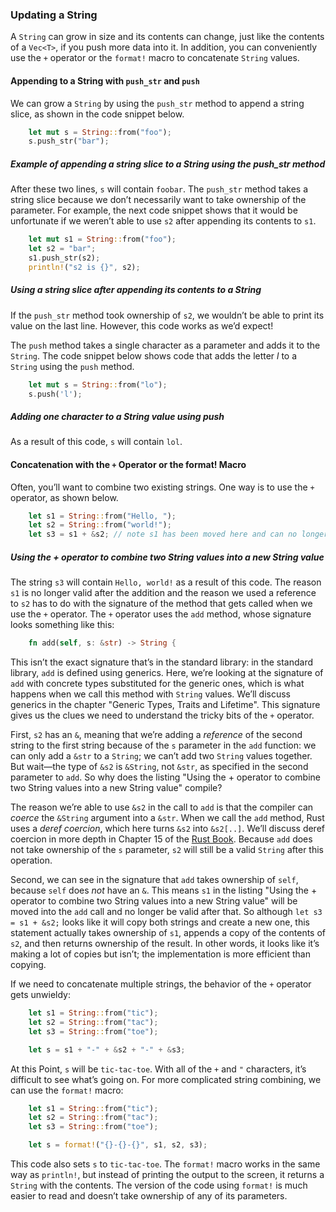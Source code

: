 ### Updating a String

A `String` can grow in size and its contents can change, just like the contents of a `Vec<T>`, if you push more data
into it. In addition, you can conveniently use the `+` operator or the `format!` macro to concatenate `String` values.

#### Appending to a String with `push_str` and `push`

We can grow a `String` by using the `push_str` method to append a string slice, as shown in the code snippet below.

```rust
    let mut s = String::from("foo");
    s.push_str("bar");
```

##### Example of appending a string slice to a String using the push_str method

After these two lines, `s` will contain `foobar`. The `push_str` method takes a string slice because we don’t
necessarily want to take ownership of the parameter. For example, the next code snippet shows that it would be
unfortunate if we weren’t able to use `s2` after appending its contents to `s1`.

```rust
    let mut s1 = String::from("foo");
    let s2 = "bar";
    s1.push_str(s2);
    println!("s2 is {}", s2);
```

##### Using a string slice after appending its contents to a String

If the `push_str` method took ownership of `s2`, we wouldn’t be able to print its value on the last line. However, this
code works as we’d expect!

The `push` method takes a single character as a parameter and adds it to the `String`. The code snippet below shows code
that adds the letter _l_ to a `String` using the `push` method.

```rust
    let mut s = String::from("lo");
    s.push('l');
```

##### Adding one character to a String value using push

As a result of this code, `s` will contain `lol`.

#### Concatenation with the `+` Operator or the format! Macro

Often, you’ll want to combine two existing strings. One way is to use the `+` operator, as shown below.

```rust
    let s1 = String::from("Hello, ");
    let s2 = String::from("world!");
    let s3 = s1 + &s2; // note s1 has been moved here and can no longer be used
```

##### Using the + operator to combine two String values into a new String value

The string `s3` will contain `Hello, world!` as a result of this code. The reason `s1` is no longer valid after the
addition and the reason we used a reference to `s2` has to do with the signature of the method that gets called when we
use the `+` operator. The `+` operator uses the `add` method, whose signature looks something like this:

```rust
    fn add(self, s: &str) -> String {
```

This isn’t the exact signature that’s in the standard library: in the standard library, `add` is defined using generics.
Here, we’re looking at the signature of `add` with concrete types substituted for the generic ones, which is what
happens when we call this method with `String` values. We’ll discuss generics in the chapter "Generic Types, Traits and
Lifetime". This signature gives us the clues we need to understand the tricky bits of the `+` operator.

First, `s2` has an `&`, meaning that we’re adding a _reference_ of the second string to the first string because of the
`s` parameter in the `add` function: we can only add a `&str` to a `String`; we can’t add two `String` values together.
But wait—the type of `&s2` is `&String`, not `&str`, as specified in the second parameter to `add`. So why does the
listing "Using the + operator to combine two String values into a new String value" compile?

The reason we’re able to use `&s2` in the call to `add` is that the compiler can _coerce_ the `&String` argument into a
`&str`. When we call the `add` method, Rust uses a _deref coercion_, which here turns `&s2` into `&s2[..]`. We’ll
discuss deref coercion in more depth in Chapter 15 of
the [Rust Book](https://doc.rust-lang.org/book/ch15-00-smart-pointers.html). Because `add` does not take ownership of
the `s` parameter, `s2` will still be a valid `String` after this operation.

Second, we can see in the signature that `add` takes ownership of `self`, because `self` does _not_ have an `&`. This
means `s1` in the listing "Using the + operator to combine two String values into a new String value" will be moved into
the `add` call and no longer be valid after that. So although `let s3 = s1 + &s2;` looks like it will copy both strings
and create a new one, this statement actually takes ownership of `s1`, appends a copy of the contents of `s2`, and then
returns ownership of the result. In other words, it looks like it’s making a lot of copies but isn’t; the implementation
is more efficient than copying.

If we need to concatenate multiple strings, the behavior of the `+` operator gets unwieldy:

```rust
    let s1 = String::from("tic");
    let s2 = String::from("tac");
    let s3 = String::from("toe");

    let s = s1 + "-" + &s2 + "-" + &s3;
```

At this Point, `s` will be `tic-tac-toe`. With all of the `+` and `"` characters, it’s difficult to see what’s going on.
For more complicated string combining, we can use the `format!` macro:

```rust
    let s1 = String::from("tic");
    let s2 = String::from("tac");
    let s3 = String::from("toe");

    let s = format!("{}-{}-{}", s1, s2, s3);
```

This code also sets `s` to `tic-tac-toe`. The `format!` macro works in the same way as `println!`, but instead of
printing the output to the screen, it returns a `String` with the contents. The version of the code using `format!` is
much easier to read and doesn’t take ownership of any of its parameters.
